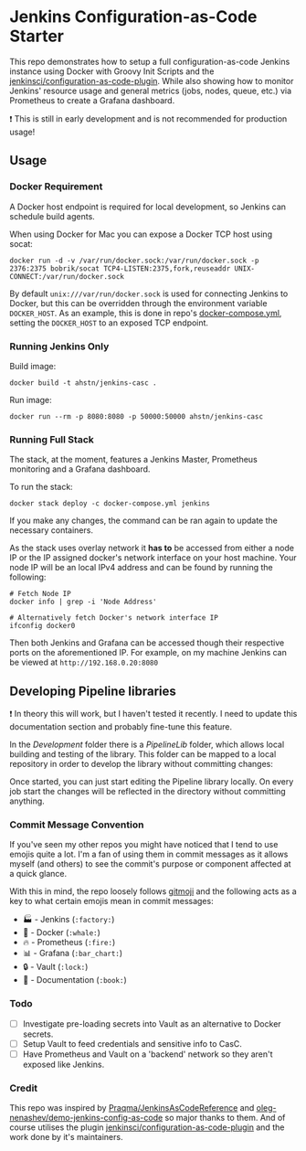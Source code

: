 # Jenkins Configuration-as-Code Starter

This repo demonstrates how to setup a full configuration-as-code Jenkins instance
using Docker with Groovy Init Scripts and the [jenkinsci/configuration-as-code-plugin].
While also showing how to monitor Jenkins' resource usage and general metrics
(jobs, nodes, queue, etc.) via Prometheus to create a Grafana dashboard.

:exclamation: This is still in early development and is not recommended for
production usage!

## Usage
### Docker Requirement
A Docker host endpoint is required for local development, so Jenkins can
schedule build agents.

When using Docker for Mac you can expose a Docker TCP host using socat:
```
docker run -d -v /var/run/docker.sock:/var/run/docker.sock -p 2376:2375 bobrik/socat TCP4-LISTEN:2375,fork,reuseaddr UNIX-CONNECT:/var/run/docker.sock
```
By default `unix:///var/run/docker.sock` is used for connecting Jenkins to
Docker, but this can be overridden through the environment variable `DOCKER_HOST`.
As an example, this is done in repo's [docker-compose.yml](./docker-compose.yml),
setting the `DOCKER_HOST` to an exposed TCP endpoint.

### Running Jenkins Only
Build image:
```shell
docker build -t ahstn/jenkins-casc .
```

Run image:
```shell
docker run --rm -p 8080:8080 -p 50000:50000 ahstn/jenkins-casc
```

### Running Full Stack
The stack, at the moment, features a Jenkins Master, Prometheus monitoring and a
Grafana dashboard.

To run the stack:
```shell
docker stack deploy -c docker-compose.yml jenkins
```
If you make any changes, the command can be ran again to update the necessary
containers.

As the stack uses overlay network it **has to** be accessed from either a node
IP or the IP assigned docker's network interface on your host machine. Your node
IP will be an local IPv4 address and can be found by running the following:
```shell
# Fetch Node IP
docker info | grep -i 'Node Address'

# Alternatively fetch Docker's network interface IP
ifconfig docker0
```
Then both Jenkins and Grafana can be accessed though their respective ports on
the aforementioned IP. For example, on my machine Jenkins can be viewed at
`http://192.168.0.20:8080`


## Developing Pipeline libraries
:exclamation: In theory this will work, but I haven't tested it recently. I need
to update this documentation section and probably fine-tune this feature.

In the _Development_ folder there is a _PipelineLib_ folder, which allows local building and testing of the library.
This folder can be mapped to a local repository in order to develop the library without committing changes:

Once started, you can just start editing the Pipeline library locally.
On every job start the changes will be reflected in the directory without committing anything.


### Commit Message Convention
If you've seen my other repos you might have noticed that I tend to use emojis
quite a lot. I'm a fan of using them in commit messages as it allows myself
(and others) to see the commit's purpose or component affected at a quick
glance.

With this in mind, the repo loosely follows [gitmoji] and the following acts as
a key to what certain emojis mean in commit messages:
* :factory: - Jenkins     (`:factory:`)
* :whale: - Docker        (`:whale:`)
* :fire: - Prometheus     (`:fire:`)
* :bar_chart: - Grafana   (`:bar_chart:`)
* :lock: - Vault          (`:lock:`)
* :book: - Documentation  (`:book:`)

### Todo
 - [ ] Investigate pre-loading secrets into Vault as an alternative to Docker secrets.
 - [ ] Setup Vault to feed credentials and sensitive info to CasC.
 - [ ] Have Prometheus and Vault on a 'backend' network so they aren't exposed like Jenkins.

### Credit
This repo was inspired by [Praqma/JenkinsAsCodeReference] and
[oleg-nenashev/demo-jenkins-config-as-code] so major thanks to them. And
of course utilises the plugin [jenkinsci/configuration-as-code-plugin] and the
work done by it's maintainers.

[Praqma/JenkinsAsCodeReference]: https://github.com/Praqma/JenkinsAsCodeReference
[oleg-nenashev/demo-jenkins-config-as-code]: https://github.com/oleg-nenashev/demo-jenkins-config-as-code
[jenkinsci/configuration-as-code-plugin]: https://github.com/jenkinsci/configuration-as-code-plugin
[gitmoji]: https://gitmoji.carloscuesta.me
